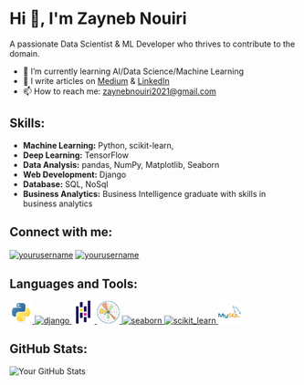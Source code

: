 # Hi 👋, I'm Zayneb Nouiri

A passionate Data Scientist & ML Developer who thrives to contribute to the domain.

- 🔭 I’m currently learning AI/Data Science/Machine Learning
- 📝 I write articles on [Medium](https://medium.com/@zaynebnouiri2021) & [LinkedIn](https://linkedin.com/in/zeineb-nouiri)
- 📫 How to reach me: [zaynebnouiri2021@gmail.com](mailto:zaynebnouiri2021@gmail.com)

## Skills:
- **Machine Learning:** Python, scikit-learn,
- **Deep Learning:** TensorFlow
- **Data Analysis:** pandas, NumPy, Matplotlib, Seaborn
- **Web Development:** Django
- **Database:** SQL, NoSql
- **Business Analytics:** Business Intelligence graduate with skills in business analytics

## Connect with me:
<p align="left">
<a href="www.linkedin.com/in/zeineb-nouiri" target="blank"><img align="center" src="https://cdn.jsdelivr.net/npm/simple-icons@v3/icons/linkedin.svg" alt="yourusername" height="30" width="40" /></a>
<a href="https://medium.com/@yourusername" target="blank"><img align="center" src="https://cdn.jsdelivr.net/npm/simple-icons@v3/icons/medium.svg" alt="yourusername" height="30" width="40" /></a>
<!-- Add more social links here -->
</p>

## Languages and Tools:
<p align="left">
<a href="https://www.python.org/" target="_blank"> <img src="https://raw.githubusercontent.com/devicons/devicon/master/icons/python/python-original.svg" alt="python" width="40" height="40"/> </a>
<a href="https://www.djangoproject.com/" target="_blank"> <img src="https://cdn.worldvectorlogo.com/logos/django.svg" alt="django" width="40" height="40"/> </a>
<a href="https://pandas.pydata.org/" target="_blank"> <img src="https://raw.githubusercontent.com/devicons/devicon/master/icons/pandas/pandas-original.svg" alt="pandas" width="40" height="40"/> </a>
<a href="https://matplotlib.org/" target="_blank"> <img src="https://raw.githubusercontent.com/devicons/devicon/master/icons/matplotlib/matplotlib-original.svg" alt="matplotlib" width="40" height="40"/> </a>
<a href="https://seaborn.pydata.org/" target="_blank"> <img src="https://seaborn.pydata.org/_images/logo-mark-lightbg.svg" alt="seaborn" width="40" height="40"/> </a>
<a href="https://scikit-learn.org/" target="_blank"> <img src="https://raw.githubusercontent.com/scikit-learn/scikit-learn/main/doc/logos/scikit-learn-logo.png" alt="scikit_learn" width="40" height="40"/> </a>
<a href="https://www.mysql.com/" target="_blank"> <img src="https://raw.githubusercontent.com/devicons/devicon/master/icons/mysql/mysql-original-wordmark.svg" alt="mysql" width="40" height="40"/> </a>
<!-- Add more languages and tools here -->
</p>

## GitHub Stats:
![Your GitHub Stats](https://github-readme-stats.vercel.app/api?username=zayneb-n&show_icons=true)
